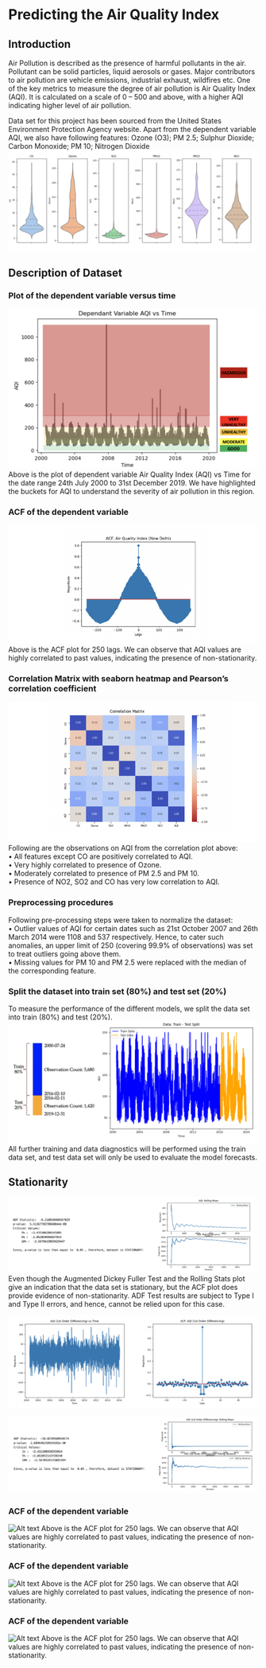# Predicting the Air Quality Index 

## Introduction

Air Pollution is described as the presence of harmful pollutants in the air. Pollutant can be solid particles, liquid aerosols or gases. Major contributors to air pollution are vehicle emissions, industrial exhaust, wildfires etc.
One of the key metrics to measure the degree of air pollution is Air Quality Index (AQI). It is calculated on a scale of 0 – 500 and above, with a higher AQI indicating higher level of air pollution.

Data set for this project has been sourced from the United States Environment Protection Agency website.
Apart from the dependent variable AQI, we also have following features:
Ozone (O3); PM 2.5; Sulphur Dioxide; Carbon Monoxide; PM 10; Nitrogen Dioxide
![Alt text](/assets/plots/Introduction.png?raw=true "")

## Description of Dataset
### Plot of the dependent variable versus time
![Alt text](/assets/plots/Description_1.png?raw=true "")
Above is the plot of dependent variable Air Quality Index (AQI) vs Time for the date range 24th July 2000 to 31st December 2019. We have highlighted the buckets for AQI to understand the severity of air pollution in this region.

### ACF of the dependent variable
![Alt text](/assets/plots/ACF_AQI.png?raw=true "")
Above is the ACF plot for 250 lags. We can observe that AQI values are highly correlated to past values, indicating the presence of non-stationarity.

### Correlation Matrix with seaborn heatmap and Pearson’s correlation coefficient
![Alt text](/assets/plots/CorrPlot.png?raw=true "")
Following are the observations on AQI from the correlation plot above:  
• All features except CO are positively correlated to AQI.  
• Very highly correlated to presence of Ozone.  
• Moderately correlated to presence of PM 2.5 and PM 10.  
• Presence of NO2, SO2 and CO has very low correlation to AQI.  

### Preprocessing procedures
Following pre-processing steps were taken to normalize the dataset:  
• Outlier values of AQI for certain dates such as 21st October 2007 and 26th March 2014 were 1108 and 537 respectively. Hence, to cater such anomalies, an upper
limit of 250 (covering 99.9% of observations) was set to treat outliers going above them.  
• Missing values for PM 10 and PM 2.5 were replaced with the median of the corresponding feature.  

### Split the dataset into train set (80%) and test set (20%)
To measure the performance of the different models, we split the data set into train (80%) and test (20%).
![Alt text](/assets/plots/Description_2.png?raw=true "")
All further training and data diagnostics will be performed using the train data set, and test data set will only be used to evaluate the model forecasts.

## Stationarity
![Alt text](/assets/plots/Stationarity_1.png?raw=true "")
Even though the Augmented Dickey Fuller Test and the Rolling Stats plot give an indication that the data set is stationary, but the ACF plot does provide evidence of non-stationarity. ADF Test results are subject to Type I and Type II errors, and hence, cannot be relied upon for this case.

![Alt text](/assets/plots/Stationarity_2.png?raw=true "")

![Alt text](/assets/plots/Stationarity_3.png?raw=true "")


### ACF of the dependent variable
![Alt text](/assets/plots/.png?raw=true "")
Above is the ACF plot for 250 lags. We can observe that AQI values are highly correlated to past values, indicating the presence of non-stationarity.

### ACF of the dependent variable
![Alt text](/assets/plots/.png?raw=true "")
Above is the ACF plot for 250 lags. We can observe that AQI values are highly correlated to past values, indicating the presence of non-stationarity.

### ACF of the dependent variable
![Alt text](/assets/plots/.png?raw=true "")
Above is the ACF plot for 250 lags. We can observe that AQI values are highly correlated to past values, indicating the presence of non-stationarity.




